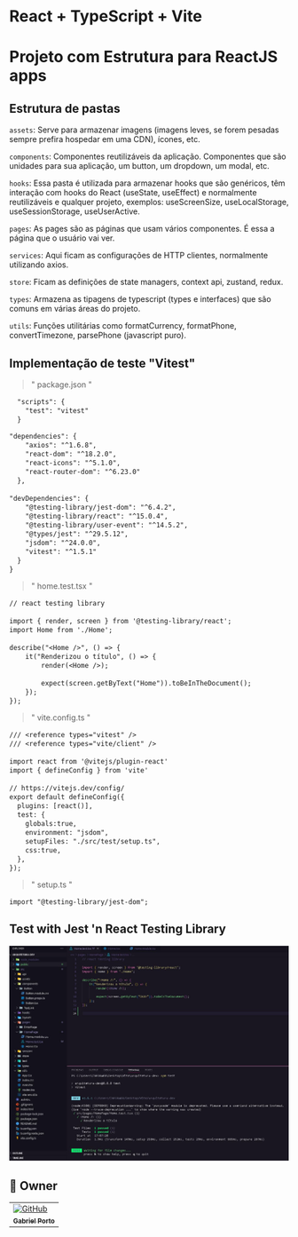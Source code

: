 # React + TypeScript + Vite

# Projeto com Estrutura para ReactJS apps

## Estrutura de pastas

`assets`: Serve para armazenar imagens (imagens leves, se forem pesadas sempre prefira hospedar em uma CDN), ícones, etc.

`components`: Componentes reutilizáveis da aplicação. Componentes que são unidades para sua aplicação, um button, um dropdown, um modal, etc.

`hooks`: Essa pasta é utilizada para armazenar hooks que são genéricos, têm interação com hooks do React (useState, useEffect) e normalmente reutilizáveis e qualquer projeto, exemplos: useScreenSize, useLocalStorage, useSessionStorage, useUserActive.

`pages`: As pages são as páginas que usam vários componentes. É essa a página que o usuário vai ver.

`services`: Aqui ficam as configurações de HTTP clientes, normalmente utilizando axios.

`store`: Ficam as definições de state managers, context api, zustand, redux.

`types`: Armazena as tipagens de typescript (types e interfaces) que são comuns em várias áreas do projeto.

`utils`: Funções utilitárias como formatCurrency, formatPhone, convertTimezone, parsePhone (javascript puro).

## Implementação de teste "Vitest"
> " package.json "
```
  "scripts": {
    "test": "vitest"
  }
```

```
"dependencies": {
    "axios": "^1.6.8",
    "react-dom": "^18.2.0",
    "react-icons": "^5.1.0",
    "react-router-dom": "^6.23.0"
  },

"devDependencies": {
    "@testing-library/jest-dom": "^6.4.2",
    "@testing-library/react": "^15.0.4",
    "@testing-library/user-event": "^14.5.2",
    "@types/jest": "^29.5.12",
    "jsdom": "^24.0.0",
    "vitest": "^1.5.1"
  }
}
```

> " home.test.tsx "

```
// react testing library

import { render, screen } from '@testing-library/react';
import Home from './Home';

describe("<Home />", () => {
    it("Renderizou o título", () => {
        render(<Home />);

        expect(screen.getByText("Home")).toBeInTheDocument();
    });
});
```

> " vite.config.ts "

```
/// <reference types="vitest" />
/// <reference types="vite/client" />

import react from '@vitejs/plugin-react'
import { defineConfig } from 'vite'

// https://vitejs.dev/config/
export default defineConfig({
  plugins: [react()],
  test: {
    globals:true,
    environment: "jsdom",
    setupFiles: "./src/test/setup.ts",
    css:true,
  },
});
```

> " setup.ts "

```
import "@testing-library/jest-dom";
```

## Test with Jest 'n React Testing Library

<img src="/public/test.jpg" alt="Index">

## 🤝 Owner

<table>
  <tr>
    <td>
      <a href="#" title="defina o titulo do link">
        <img src="https://avatars3.githubusercontent.com/u/31936044" width="100px;" alt="GitHub"/><br>
        <sub>
          <b>Gabriel Porto</b>
        </sub>
      </a>
    </td>
  </tr>
</table>



